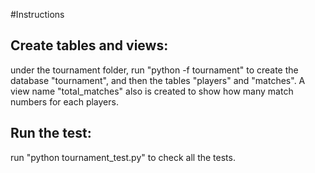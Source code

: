 #Instructions

## Create tables and views:
under the tournament folder, run "python -f tournament" to create the database "tournament", and then the tables "players" and "matches". A view name "total_matches" also is created to show how many match numbers for each players.

## Run the test:
run "python tournament_test.py" to check all the tests.